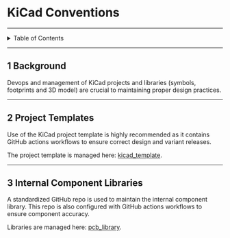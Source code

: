 # KiCad Conventions

---

<details markdown="1">
  <summary>Table of Contents</summary>

- [1 Background](#1-background)
- [2 Project Templates](#2-project-templates)
- [3 Internal Component Libraries](#3-internal-component-libraries)

</details>

---

## 1 Background

Devops and management of KiCad projects and libraries (symbols, footprints and
3D model) are crucial to maintaining proper design practices.

---

## 2 Project Templates

Use of the KiCad project template is highly recommended as it contains GitHub
actions workflows to ensure correct design and variant releases.

The project template is managed
here: [kicad_template](https://github.com/danielljeon/kicad_template).

---

## 3 Internal Component Libraries

A standardized GitHub repo is used to maintain the internal component library.
This repo is also configured with GitHub actions workflows to ensure component
accuracy.

Libraries are managed
here: [pcb_library](https://github.com/danielljeon/component_library).
